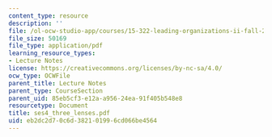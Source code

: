 ```yaml
---
content_type: resource
description: ''
file: /ol-ocw-studio-app/courses/15-322-leading-organizations-ii-fall-2003/eb2dc2d70c6d382101996cd066be4564_ses4_three_lenses.pdf
file_size: 50169
file_type: application/pdf
learning_resource_types:
- Lecture Notes
license: https://creativecommons.org/licenses/by-nc-sa/4.0/
ocw_type: OCWFile
parent_title: Lecture Notes
parent_type: CourseSection
parent_uid: 85eb5cf3-e12a-a956-24ea-91f405b548e8
resourcetype: Document
title: ses4_three_lenses.pdf
uid: eb2dc2d7-0c6d-3821-0199-6cd066be4564
---
```

